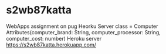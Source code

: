 # s2wb87katta
WebApps assignment on pug Heorku Server class = Computer Attributes(computer_brand: String, computer_processor: String, computer_cost: number)
Heroku server https://s2wb87katta.herokuapp.com/
